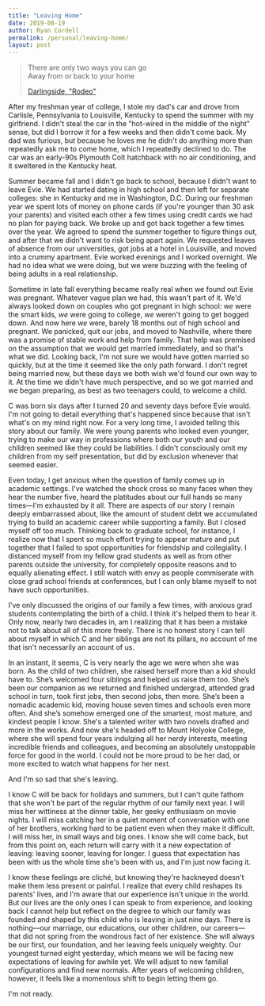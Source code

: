 ```yaml
---
title: "Leaving Home"
date: 2019-08-19
author: Ryan Cordell
permalink: /personal/leaving-home/
layout: post
---
```


> There are only two ways you can go  
> Away from or back to your home
>
> [Darlingside, "Rodeo"](https://www.youtube.com/watch?v=ZEqiY1HkFeI)

After my freshman year of college, I stole my dad's car and drove from Carlisle, Pennsylvania to Louisville, Kentucky to spend the summer with my girlfriend. I didn't steal the car in the "hot-wired in the middle of the night" sense, but did I borrow it for a few weeks and then didn't come back. My dad was furious, but because he loves me he didn't do anything more than repeatedly ask me to come home, which I repeatedly declined to do. The car was an early-90s Plymouth Colt hatchback with no air conditioning, and it sweltered in the Kentucky heat. 

Summer became fall and I didn't go back to school, because I didn't want to leave Evie. We had started dating in high school and then left for separate colleges: she in Kentucky and me in Washington, D.C. During our freshman year we spent lots of money on phone cards (if you're younger than 30 ask your parents) and visited each other a few times using credit cards we had no plan for paying back. We broke up and got back together a few times over the year. We agreed to spend the summer together to figure things out, and after that we didn't want to risk being apart again. We requested leaves of absence from our universities, got jobs at a hotel in Louisville, and moved into a crummy apartment. Evie worked evenings and I worked overnight. We had no idea what we were doing, but we were buzzing with the feeling of being adults in a real relationship.

Sometime in late fall everything became really real when we found out Evie was pregnant. Whatever vague plan we had, this wasn't part of it. We'd always looked down on couples who got pregnant in high school: *we* were the smart kids, *we* were going to college, *we* weren't going to get bogged down. And now here *we* were, barely 18 months out of high school and pregnant. We panicked, quit our jobs, and moved to Nashville, where there was a promise of stable work and help from family. That help was premised on the assumption that we would get married immediately, and so that's what we did. Looking back, I'm not sure we would have gotten married so quickly, but at the time it seemed like the only path forward. I don't regret being married now, but these days we both wish we'd found our own way to it. At the time we didn't have much perspective, and so we got married and we began preparing, as best as two teenagers could, to welcome a child.

C was born six days after I turned 20 and seventy days before Evie would. I'm not going to detail everything that's happened since because that isn't what's on my mind right now. For a very long time, I avoided telling this story about our family. We were young parents who looked even younger, trying to make our way in professions where both our youth and our children seemed like they could be liabilities. I didn't consciously omit my children from my self presentation, but did by exclusion whenever that seemed easier.

Even today, I get anxious when the question of family comes up in academic settings. I've watched the shock cross so many faces when they hear the number five, heard the platitudes about our full hands so many times—I'm exhausted by it all. There are aspects of our story I remain deeply embarrassed about, like the amount of student debt we accumulated trying to build an academic career while supporting a family. But I closed myself off too much. Thinking back to graduate school, for instance, I realize now that I spent so much effort trying to appear mature and put together that I failed to spot opportunities for friendship and collegiality. I distanced myself from my fellow grad students as well as from other parents outside the university, for completely opposite reasons and to equally alienating effect. I still watch with envy as people commiserate with close grad school friends at conferences, but I can only blame myself to not have such opportunities. 

I've only discussed the origins of our family a few times, with anxious grad students contemplating the birth of a child. I think it's helped them to hear it. Only now, nearly two decades in, am I realizing that it has been a mistake not to talk about all of this more freely. There is no honest story I can tell about myself in which C and her siblings are not its pillars, no account of me that isn't necessarily an account of us.  

In an instant, it seems, C is very nearly the age we were when she was born. As the child of two children, she raised herself more than a kid should have to. She’s welcomed four siblings and helped us raise them too. She’s been our companion as we returned and finished undergrad, attended grad school in turn, took first jobs, then second jobs, then more. She’s been a nomadic academic kid, moving house seven times and schools even more often. And she’s somehow emerged one of the smartest, most mature, and kindest people I know. She's a talented writer with two novels drafted and more in the works. And now she's headed off to Mount Holyoke College, where she will spend four years indulging all her nerdy interests, meeting incredible friends and colleagues, and becoming an absolutely unstoppable force for good in the world. I could not be more proud to be her dad, or more excited to watch what happens for her next. 

And I'm so sad that she's leaving. 

I know C will be back for holidays and summers, but I can't quite fathom that she won't be part of the regular rhythm of our family next year. I will miss her wittiness at the dinner table, her geeky enthusiasm on movie nights. I will miss catching her in a quiet moment of conversation with one of her brothers, working hard to be patient even when they make it difficult. I will miss her, in small ways and big ones. I know she will come back, but from this point on, each return will carry with it a new expectation of leaving: leaving sooner, leaving for longer. I guess that expectation has been with us the whole time she's been with us, and I'm just now facing it. 

I know these feelings are cliché, but knowing they're hackneyed doesn't make them less present or painful. I realize that every child reshapes its parents' lives, and I'm aware that our experience isn't unique in the world. But our lives are the only ones I can speak to from experience, and looking back I cannot help but reflect on the degree to which our family was founded and shaped by this child who is leaving in just nine days. There is nothing—our marriage, our educations, our other children, our careers—that did not spring from the wondrous fact of her existence. She will always be our first, our foundation, and her leaving feels uniquely weighty. Our youngest turned eight yesterday, which means we will be facing new expectations of leaving for awhile yet. We will adjust to new familial configurations and find new normals. After years of welcoming children, however, it feels like a momentous shift to begin letting them go. 

I'm not ready.